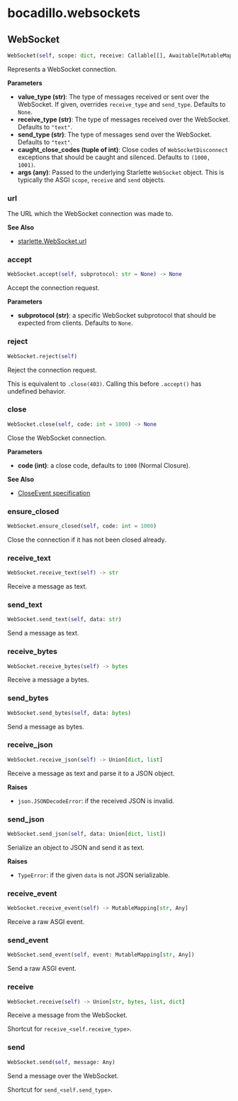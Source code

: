 # bocadillo.websockets

## WebSocket
```python
WebSocket(self, scope: dict, receive: Callable[[], Awaitable[MutableMapping[str, Any]]], send: Callable[[MutableMapping[str, Any]], NoneType], value_type: Union[str, NoneType] = None, receive_type: Union[str, NoneType] = None, send_type: Union[str, NoneType] = None, caught_close_codes: Union[Tuple[int, ...], NoneType] = None)
```
Represents a WebSocket connection.

__Parameters__

- __value_type (str)__:
    The type of messages received or sent over the WebSocket.
    If given, overrides `receive_type` and `send_type`.
    Defaults to `None`.
- __receive_type (str)__:
    The type of messages received over the WebSocket.
    Defaults to `"text"`.
- __send_type (str)__:
    The type of messages send over the WebSocket.
    Defaults to `"text"`.
- __caught_close_codes (tuple of int)__:
    Close codes of `WebSocketDisconnect` exceptions that should be
    caught and silenced. Defaults to `(1000, 1001)`.
- __args (any)__:
    Passed to the underlying Starlette `WebSocket` object. This is
    typically the ASGI `scope`, `receive` and `send` objects.

### url
The URL which the WebSocket connection was made to.

__See Also__

- [starlette.WebSocket.url](https://www.starlette.io/websockets/#url)

### accept
```python
WebSocket.accept(self, subprotocol: str = None) -> None
```
Accept the connection request.

__Parameters__

- __subprotocol (str)__: a specific WebSocket subprotocol that should be expected from clients. Defaults to `None`.

### reject
```python
WebSocket.reject(self)
```
Reject the connection request.

This is equivalent to `.close(403)`.
Calling this before `.accept()` has undefined behavior.

### close
```python
WebSocket.close(self, code: int = 1000) -> None
```
Close the WebSocket connection.

__Parameters__

- __code (int)__: a close code, defaults to `1000` (Normal Closure).

__See Also__

- [CloseEvent specification](https://developer.mozilla.org/en-US/docs/Web/API/CloseEvent)

### ensure_closed
```python
WebSocket.ensure_closed(self, code: int = 1000)
```
Close the connection if it has not been closed already.
### receive_text
```python
WebSocket.receive_text(self) -> str
```
Receive a message as text.
### send_text
```python
WebSocket.send_text(self, data: str)
```
Send a message as text.
### receive_bytes
```python
WebSocket.receive_bytes(self) -> bytes
```
Receive a message a bytes.
### send_bytes
```python
WebSocket.send_bytes(self, data: bytes)
```
Send a message as bytes.
### receive_json
```python
WebSocket.receive_json(self) -> Union[dict, list]
```
Receive a message as text and parse it to a JSON object.

__Raises__

- `json.JSONDecodeError`: if the received JSON is invalid.

### send_json
```python
WebSocket.send_json(self, data: Union[dict, list])
```
Serialize an object to JSON and send it as text.

__Raises__

- `TypeError`: if the given `data` is not JSON serializable.

### receive_event
```python
WebSocket.receive_event(self) -> MutableMapping[str, Any]
```
Receive a raw ASGI event.
### send_event
```python
WebSocket.send_event(self, event: MutableMapping[str, Any])
```
Send a raw ASGI event.
### receive
```python
WebSocket.receive(self) -> Union[str, bytes, list, dict]
```
Receive a message from the WebSocket.

Shortcut for `receive_<self.receive_type>`.

### send
```python
WebSocket.send(self, message: Any)
```
Send a message over the WebSocket.

Shortcut for `send_<self.send_type>`.

